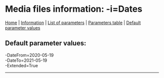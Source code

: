 # Media files information: -i=Dates

[Home](../README.MD) | [Information](dates_info.md) | [List of parameters](dates_parameters_list.md) | [Parameters table](dates_parameters_table.md) |  [Default parameter values](dates_parameters_defaults.md)

## Default parameter values:


-DateFrom=2020-05-19  
-DateTo=2021-05-19  
-Extended=True

------------------------------------------------------------

